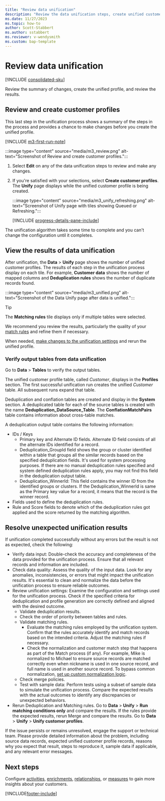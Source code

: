 ```yaml
---
title: "Review data unification"
description: "Review the data unification steps, create unified customer profiles, and review the results"
ms.date: 11/27/2023
ms.topic: how-to
author: Scott-Stabbert
ms.author: sstabbert
ms.reviewer: v-wendysmith
ms.custom: bap-template
---
```


# Review data unification

[!INCLUDE [consolidated-sku](./includes/consolidated-sku.md)]

Review the summary of changes, create the unified profile, and review the results.

## Review and create customer profiles

This last step in the unification process shows a summary of the steps in the process and provides a chance to make changes before you create the unified profile.

[!INCLUDE [m3-first-run-note](includes/m3-first-run-note.md)]

:::image type="content" source="media/m3_review.png" alt-text="Screenshot of Review and create customer profiles.":::

1. Select **Edit** on any of the data unification steps to review and make any changes.

1. If you're satisfied with your selections, select **Create customer profiles**. The **Unify** page displays while the unified customer profile is being created.

   :::image type="content" source="media/m3_unify_refreshing.png" alt-text="Screenshot of Unify page with tiles showing Queued or Refreshing.":::

   [!INCLUDE [progress-details-pane-include](includes/progress-details-pane.md)]

The unification algorithm takes some time to complete and you can't change the configuration until it completes.

## View the results of data unification

After unification, the **Data** > **Unify** page shows the number of unified customer profiles. The results of each step in the unification process display on each tile. For example, **Customer data** shows the number of mapped columns and **Deduplication rules** shows the number of duplicate records found.

:::image type="content" source="media/m3_unified.png" alt-text="Screenshot of the Data Unify page after data is unified.":::

> [!TIP]
> The **Matching rules** tile displays only if multiple tables were selected.

We recommend you review the results, particularly the quality of your [match rules](data-unification-update.md#manage-match-rules) and refine them if necessary.

When needed, [make changes to the unification settings](data-unification-update.md) and rerun the unified profile.

### Verify output tables from data unification

Go to **Data** > **Tables** to verify the output tables.

The unified customer profile table, called *Customer*, displays in the **Profiles** section. The first successful unification run creates the unified *Customer* table. All subsequent runs expand that table.

Deduplication and conflation tables are created and display in the **System** section. A deduplicated table for each of the source tables is created with the name **Deduplication_DataSource_Table**. The **ConflationMatchPairs** table contains information about cross-table matches.

A deduplication output table contains the following information:
- IDs / Keys
  - Primary key and Alternate ID fields. Alternate ID field consists of all the alternate IDs identified for a record.
  - Deduplication_GroupId field shows the group or cluster identified within a table that groups all the similar records based on the specified deduplication fields. It's used for system processing purposes. If there are no manual deduplication rules specified and system defined deduplication rules apply, you may not find this field in the deduplication output table.
  - Deduplication_WinnerId: This field contains the winner ID from the identified groups or clusters. If the Deduplication_WinnerId is same as the Primary key value for a record, it means that the record is the winner record.
- Fields used to define the deduplication rules.
- Rule and Score fields to denote which of the deduplication rules got applied and the score returned by the matching algorithm.

## Resolve unexpected unification results

If unification completed successfully without any errors but the result is not as expected, check the following:

- Verify data input: Double-check the accuracy and completeness of the data provided for the unification process. Ensure that all relevant records and information are included.
- Check data quality: Assess the quality of the input data. Look for any anomalies, inconsistencies, or errors that might impact the unification results. It's essential to clean and normalize the data before the unification process to ensure reliable outcomes.
- Review unification settings: Examine the configuration and settings used for the unification process. Check if the specified criteria for deduplication and profile generation are correctly defined and aligned with the desired outcome.
  - Validate deduplication results.
  - Check the order of priority between tables and rules.
  - Validate matching rules.
    - Evaluate the matching rules employed by the unification system. Confirm that the rules accurately identify and match records based on the intended criteria. Adjust the matching rules if necessary.
    - Check the normalization and customer match step that happens as part of the Match process (if any). For example, Mike is normalized to Michael to ensure source records are matched correctly even when nickname is used in one source record, and full name is used in another source record. To bypass common normalization, [set up custom normalization logic](data-unification-match-tables.md#specify-custom-match-conditions).
  - Check merge policies.
  - Test with sample data: Perform tests using a subset of sample data to simulate the unification process. Compare the expected results with the actual outcomes to identify any discrepancies or unexpected behaviors.
- Rerun Deduplication and Matching rules. Go to **Data** > **Unify** > **Run matching conditions only** and compare the results. If the rules provide the expected results, rerun Merge and compare the results. Go to **Data** > **Unify** > **Unify customer profiles**.

If the issue persists or remains unresolved, engage the support or technical team. Please provide detailed information about the problem, including source data records, expected unified customer profile records, reasons why you expect that result, steps to reproduce it, sample data if applicable, and any relevant error messages.

## Next steps

Configure [activities](activities.md), [enrichments](enrichment-manage.md), [relationships](relationships.md), or [measures](measures.md) to gain more insights about your customers.

[!INCLUDE[footer-include](includes/footer-banner.md)]
